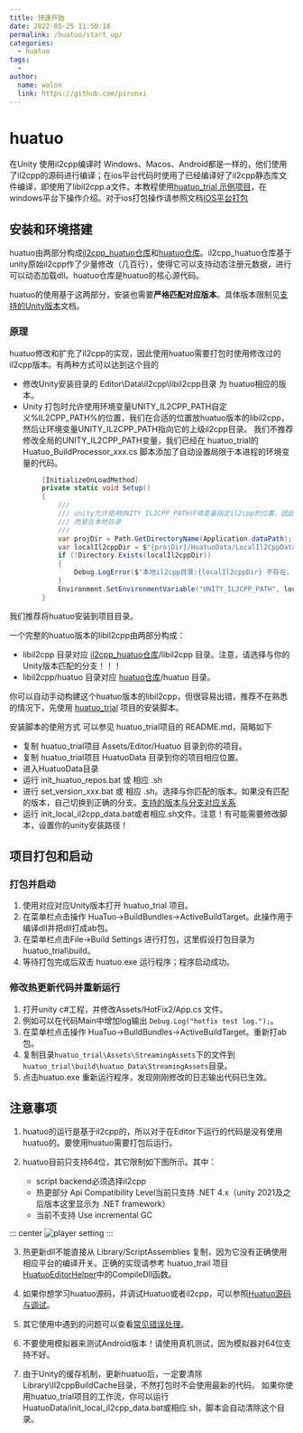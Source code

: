 ```yaml
---
title: 快速开始
date: 2022-05-25 11:50:18
permalink: /huatuo/start_up/
categories:
  - huatuo
tags:
  - 
author: 
  name: walon
  link: https://github.com/pirunxi
---
```

# huatuo


在Unity 使用il2cpp编译时 Windows、Macos、Android都是一样的，他们使用了il2cpp的源码进行编译；在ios平台代码时使用了已经编译好了il2cpp静态库文件编译，即使用了libil2cpp.a文件。本教程使用[huatuo_trial 示例项目](https://github.com/focus-creative-games/huatuo_trial)，在windows平台下操作介绍。对于ios打包操作请参照文档[IOS平台打包](/huatuo/ios/)

## 安装和环境搭建

huatuo由两部分构成[il2cpp_huatuo仓库](https://github.com/pirunxi/il2cpp_huatuo)和[huatuo仓库](https://github.com/focus-creative-games/huatuo)。il2cpp_huatuo仓库基于unity原始il2cpp作了少量修改（几百行），使得它可以支持动态注册元数据，进行可以动态加载dll。huatuo仓库是huatuo的核心源代码。

huatuo的使用基于这两部分，安装也需要**严格匹配对应版本**。具体版本限制见[支持的Unity版本](support_versions)文档。

### 原理

huatuo修改和扩充了il2cpp的实现，因此使用huatuo需要打包时使用修改过的il2cpp版本。有两种方式可以达到这个目的

- 修改Unity安装目录的 Editor\Data\il2cpp\libil2cpp目录 为 huatuo相应的版本。
- Unity 打包时允许使用环境变量UNITY_IL2CPP_PATH自定义%IL2CPP_PATH%的位置，我们在合适的位置放huatuo版本的libil2cpp，然后让环境变量UNITY_IL2CPP_PATH指向它的上级il2cpp目录。
我们不推荐修改全局的UNITY_IL2CPP_PATH变量，我们已经在 huatuo_trial的 Huatuo_BuildProcessor_xxx.cs 脚本添加了自动设置局限于本进程的环境变量的代码。

```csharp
        [InitializeOnLoadMethod]
        private static void Setup()
        {
            ///
            /// unity允许使用UNITY_IL2CPP_PATH环境变量指定il2cpp的位置，因此我们不再直接修改安装位置的il2cpp，
            /// 而是在本地目录
            ///
            var projDir = Path.GetDirectoryName(Application.dataPath);
            var localIl2cppDir = $"{projDir}/HuatuoData/LocalIl2CppData/il2cpp";
            if (!Directory.Exists(localIl2cppDir))
            {
                Debug.LogError($"本地il2cpp目录:{localIl2cppDir} 不存在，请手动执行 {projDir}/HuatuoData 目录下的 init_local_il2cpp_data.bat 或者 init_local_il2cpp_data.sh 文件");
            }
            Environment.SetEnvironmentVariable("UNITY_IL2CPP_PATH", localIl2cppDir);
        }
```

我们推荐将huatuo安装到项目目录。

一个完整的huatuo版本的libil2cpp由两部分构成：

- libil2cpp 目录对应 [il2cpp_huatuo仓库](https://github.com/pirunxi/il2cpp_huatuo)/libil2cpp 目录。注意，请选择与你的Unity版本匹配的分支！！！
- libil2cpp/huatuo 目录对应 [huatuo仓库](https://github.com/focus-creative-games/huatuo)/huatuo 目录。

你可以自动手动构建这个huatuo版本的libil2cpp，但很容易出错，推荐不在熟悉的情况下，先使用 [huatuo_trial](https://github.com/focus-creative-games/huatuo_trial)
项目的安装脚本。

安装脚本的使用方式 可以参见 huatuo_trial项目的 README.md，简略如下

- 复制 huatuo_trial项目 Assets/Editor/Huatuo 目录到你的项目。
- 复制 huatuo_trial项目 HuatuoData 目录到你的项目相应位置。
- 进入HuatuoData目录
- 运行 init_huatuo_repos.bat 或 相应 .sh
- 进行 set_version_xxx.bat 或 相应 .sh。选择与你匹配的版本。如果没有匹配的版本，自己切换到正确的分支。[支持的版本与分支对应关系](https://focus-creative-games.github.io/huatuo/support_versions/)
- 运行 init_local_il2cpp_data.bat或者相应.sh文件。注意！有可能需要修改脚本，设置你的unity安装路径！

## 项目打包和启动

### 打包并启动

1. 使用对应对应Unity版本打开 huatuo_trial 项目。
2. 在菜单栏点击操作 HuaTuo->BuildBundles->ActiveBuildTarget。此操作用于编译dll并把dll打成ab包。
3. 在菜单栏点击File->Build Settings 进行打包，这里假设打包目录为huatuo_trial\build。
4. 等待打包完成后双击 huatuo.exe 运行程序；程序启动成功。

### 修改热更新代码并重新运行

1. 打开unity c#工程，并修改Assets/HotFix2/App.cs 文件。
2. 例如可以在代码Main中增加log输出 `Debug.Log("hotfix test log.");`。
3. 在菜单栏点击操作 HuaTuo->BuildBundles->ActiveBuildTarget。重新打ab包。
4. 复制目录`huatuo_trial\Assets\StreamingAssets`下的文件到`huatuo_trial\build\huatuo_Data\StreamingAssets`目录。
5. 点击huatuo.exe 重新运行程序，发现刚刚修改的日志输出代码已生效。

## 注意事项

1. huatuo的运行是基于il2cpp的，所以对于在Editor下运行的代码是没有使用huatuo的。要使用huatuo需要打包后运行。

2. huatuo目前只支持64位，其它限制如下图所示。其中：
    - script backend必须选择il2cpp
    - 热更部分 Api Compatibility Level当前只支持 .NET 4.x（unity 2021及之后版本这里显示为 .NET framework）
    - 当前不支持 Use incremental GC

::: center
![player setting](/img/huatuo/player-setting.png)
:::

3. 热更新dll不能直接从 Library/ScriptAssemblies 复制，因为它没有正确使用相应平台的编译开关。正确的实现请参考 huatuo_trail 项目 [HuatuoEditorHelper](https://github.com/focus-creative-games/huatuo_trial/blob/main/Assets/Editor/HuaTuo/HuaTuoEditorHelper.cs)中的CompileDll函数。

4. 如果你想学习huatuo源码，并调试Huatuo或者il2cpp，可以参照[Huatuo源码与调试](/huatuo/source_inspect/)。

5. 其它使用中遇到的问题可以查看[常见错误处理](/huatuo/common_errors/)。

6. 不要使用模拟器来测试Android版本！请使用真机测试，因为模拟器对64位支持不好。

7. 由于Unity的缓存机制，更新huatuo后，一定要清除Library\Il2cppBuildCache目录，不然打包时不会使用最新的代码。
如果你使用huatuo_trial项目的工作流，你可以运行HuatuoData/init_local_il2cpp_data.bat或相应.sh，脚本会自动清除这个目录。
